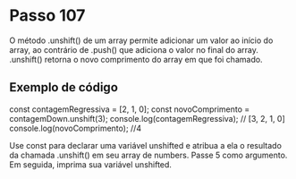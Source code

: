 # Passo 107

O método .unshift() de um array permite adicionar um valor ao início do array, ao contrário de .push() que adiciona o valor no final do array. .unshift() retorna o novo comprimento do array em que foi chamado.

## Exemplo de código

const contagemRegressiva = [2, 1, 0];
const novoComprimento = contagemDown.unshift(3);
console.log(contagemRegressiva); // [3, 2, 1, 0]
console.log(novoComprimento); //4

Use const para declarar uma variável unshifted e atribua a ela o resultado da chamada .unshift() em seu array de numbers. Passe 5 como argumento. Em seguida, imprima sua variável unshifted.